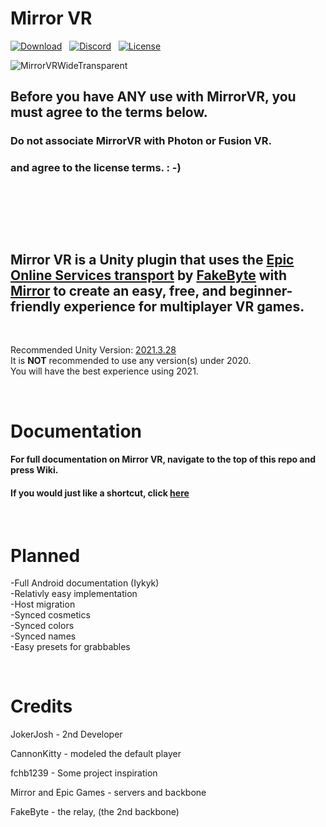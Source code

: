 # Mirror VR
[![Download](https://img.shields.io/badge/Download-blue.svg)](https://github.com/rxxyn/MirrorVR/releases) &nbsp; 
[![Discord](https://img.shields.io/badge/Discord-blue.svg)](https://discord.gg/) &nbsp; [![License](https://img.shields.io/badge/License-Apache_2.0-yellow.svg)](https://opensource.org/licenses/Apache-2.0)


![MirrorVRWideTransparent](https://github.com/rxxyn/MirrorVR/assets/113850083/4ab6122f-45bb-4550-ac9c-d39bc4b7bc71)

## Before you have ANY use with MirrorVR, you must agree to the terms below.
### Do not associate MirrorVR with Photon or Fusion VR.
### and agree to the license terms. : -)

&nbsp;

&nbsp;

&nbsp;

## Mirror VR is a Unity plugin that uses the [Epic Online Services transport](https://github.com/FakeByte/EpicOnlineTransport) by [FakeByte](https://github.com/FakeByte/) with [Mirror](https://mirror-networking.gitbook.io/docs/) to create an easy, free, and beginner-friendly experience for multiplayer VR games.

&nbsp;

Recommended Unity Version: [2021.3.28](https://unity.com/releases/editor/archive)<br />
It is **NOT** recommended to use any version(s) under 2020.<br />
You will have the best experience using 2021.<br />

&nbsp;

# Documentation

#### For full documentation on Mirror VR, navigate to the top of this repo and press Wiki.
#### If you would just like a shortcut, click [here](https://github.com/rxxyn/MirrorVR/wiki)

&nbsp;

# Planned

-Full Android documentation (Iykyk)<br />
-Relativly easy implementation  <br />
-Host migration <br />
-Synced cosmetics<br />
-Synced colors<br />
-Synced names<br />
-Easy presets for grabbables<br />


&nbsp;
# Credits

JokerJosh - 2nd Developer <br />

CannonKitty - modeled the default player <br />

fchb1239 - Some project inspiration<br />

Mirror and Epic Games - servers and backbone <br />

FakeByte - the relay, (the 2nd backbone) <br />
